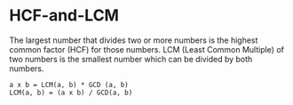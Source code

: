 # HCF-and-LCM

The largest number that divides two or more numbers is the highest common factor (HCF) for those numbers. LCM (Least Common Multiple) of two numbers is the smallest number which can be divided by both numbers. 

```
a x b = LCM(a, b) * GCD (a, b)
LCM(a, b) = (a x b) / GCD(a, b)
```
